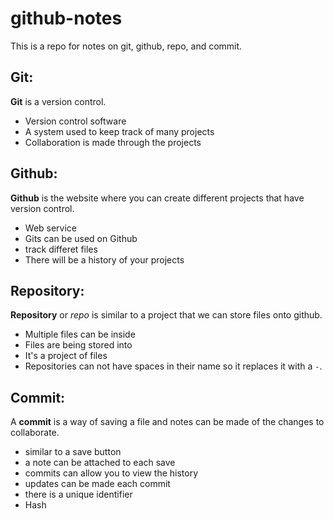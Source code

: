 # github-notes
This is a repo for notes on git, github, repo, and commit.
## Git:
**Git** is a version control.
 * Version control software
 * A system used to keep track of many projects
 * Collaboration is made through the projects

## Github:
**Github** is the website where you can create different projects that have version control.
 * Web service
 * Gits can be used on Github
 * track differet files
 * There will be a history of your projects
## Repository:
**Repository** or _repo_ is similar to a project that we can store files onto github. 
 * Multiple files can be inside
 * Files are being stored into
 * It's a project of files
 * Repositories can not have spaces in their name so it replaces it with a `-`.
## Commit:
A **commit** is a way of saving a file and notes can be made of the changes to collaborate. 
 * similar to a save button
 * a note can be attached to each save
 * commits can allow you to view the history
 * updates can be made each commit
 * there is a unique identifier
 * Hash
